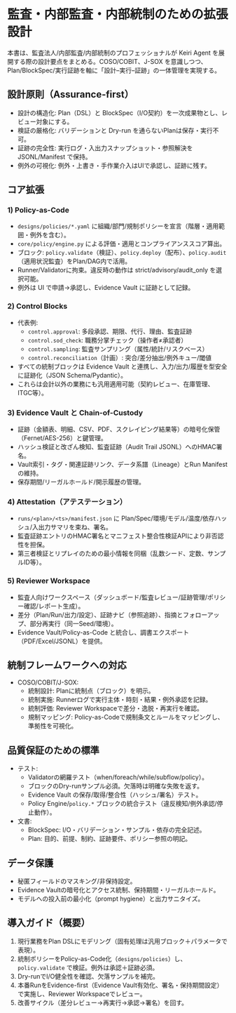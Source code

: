# 監査・内部監査・内部統制のための拡張設計

本書は、監査法人/内部監査/内部統制のプロフェッショナルが Keiri Agent を展開する際の設計要点をまとめる。COSO/COBIT、J-SOX を意識しつつ、Plan/BlockSpec/実行証跡を軸に「設計–実行–証跡」の一体管理を実現する。

## 設計原則（Assurance-first）

- 設計の構造化: Plan（DSL）と BlockSpec（I/O契約）を一次成果物とし、レビュー対象にする。
- 検証の厳格化: バリデーションと Dry-run を通らないPlanは保存・実行不可。
- 証跡の完全性: 実行ログ・入出力スナップショット・参照解決を JSONL/Manifest で保持。
- 例外の可視化: 例外・上書き・手作業介入はUIで承認し、証跡に残す。

## コア拡張

### 1) Policy-as-Code
- `designs/policies/*.yaml` に組織/部門/規制ポリシーを宣言（階層・適用範囲・例外を含む）。
- `core/policy/engine.py` による評価・適用とコンプライアンススコア算出。
- ブロック: `policy.validate`（検証）、`policy.deploy`（配布）、`policy.audit`（適用状況監査）をPlan/DAG内で活用。
- Runner/Validatorに拘束。違反時の動作は strict/advisory/audit_only を選択可能。
- 例外は UI で申請→承認し、Evidence Vault に証跡として記録。

### 2) Control Blocks
- 代表例:
  - `control.approval`: 多段承認、期限、代行、理由、監査証跡
  - `control.sod_check`: 職務分掌チェック（操作者≠承認者）
  - `control.sampling`: 監査サンプリング（属性/統計/リスクベース）
  - `control.reconciliation`（計画）: 突合/差分抽出/例外キュー/閾値
- すべての統制ブロックは Evidence Vault と連携し、入力/出力/履歴を型安全に証跡化（JSON Schema/Pydantic）。
- これらは会計以外の業務にも汎用適用可能（契約レビュー、在庫管理、ITGC等）。

### 3) Evidence Vault と Chain-of-Custody
- 証跡（金額表、明細、CSV、PDF、スクレイピング結果等）の暗号化保管（Fernet/AES-256）と鍵管理。
- ハッシュ検証と改ざん検知、監査証跡（Audit Trail JSONL）へのHMAC署名。
- Vault索引・タグ・関連証跡リンク、データ系譜（Lineage）とRun Manifestの維持。
- 保存期間/リーガルホールド/開示履歴の管理。

### 4) Attestation（アテステーション）
- `runs/<plan>/<ts>/manifest.json` に Plan/Spec/環境/モデル/温度/依存ハッシュ/入出力サマリを束ね、署名。
- 監査証跡エントリのHMAC署名とマニフェスト整合性検証APIにより非否認性を担保。
- 第三者検証とリプレイのための最小情報を同梱（乱数シード、定数、サンプルID等）。

### 5) Reviewer Workspace
- 監査人向けワークスペース（ダッシュボード/監査レビュー/証跡管理/ポリシー確認/レポート生成）。
- 差分（Plan/Run/出力/設定）、証跡ナビ（参照追跡）、指摘とフォローアップ、部分再実行（同一Seed/環境）。
- Evidence Vault/Policy-as-Code と統合し、調書エクスポート（PDF/Excel/JSONL）を提供。

## 統制フレームワークへの対応

- COSO/COBIT/J-SOX:
  - 統制設計: Planに統制点（ブロック）を明示。
  - 統制実施: Runnerログで実行主体・時刻・結果・例外承認を記録。
  - 統制評価: Reviewer Workspaceで差分・逸脱・再実行を確認。
  - 規制マッピング: Policy-as-Codeで規制条文とルールをマッピングし、準拠性を可視化。

## 品質保証のための標準

- テスト:
  - Validatorの網羅テスト（when/foreach/while/subflow/policy）。
  - ブロックのDry-runサンプル必須。欠落時は明確な失敗を返す。
  - Evidence Vault の保存/取得/整合性（ハッシュ/署名）テスト。
  - Policy Engine/`policy.*` ブロックの統合テスト（違反検知/例外承認/停止動作）。
- 文書:
  - BlockSpec: I/O・バリデーション・サンプル・依存の完全記述。
  - Plan: 目的、前提、制約、証跡要件、ポリシー参照の明記。

## データ保護

- 秘匿フィールドのマスキング/非保持設定。
- Evidence Vaultの暗号化とアクセス統制、保持期間・リーガルホールド。
- モデルへの投入前の最小化（prompt hygiene）と出力サニタイズ。

## 導入ガイド（概要）

1. 現行業務をPlan DSLにモデリング（固有処理は汎用ブロック＋パラメータで表現）。
2. 統制ポリシーをPolicy-as-Code化（`designs/policies`）し、`policy.validate` で検証。例外は承認＋証跡必須。
3. Dry-runでI/O健全性を確認、欠落サンプルを補完。
4. 本番RunをEvidence-first（Evidence Vault有効化、署名・保持期間設定）で実施し、Reviewer Workspaceでレビュー。
5. 改善サイクル（差分レビュー→再実行→承認→署名）を回す。



